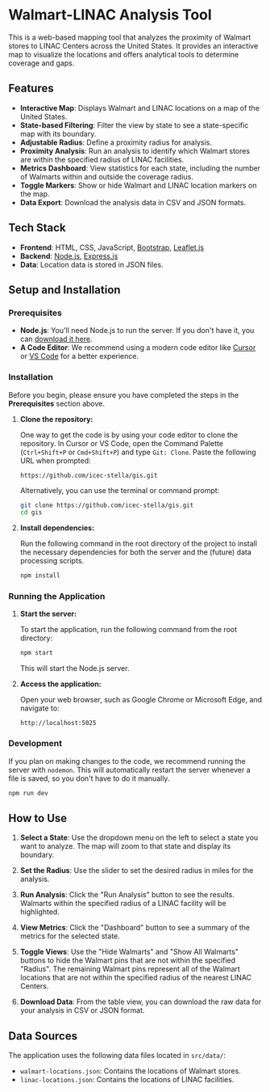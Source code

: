 # Walmart-LINAC Analysis Tool

This is a web-based mapping tool that analyzes the proximity of Walmart stores to LINAC Centers across the United States. It provides an interactive map to visualize the locations and offers analytical tools to determine coverage and gaps.

## Features

-   **Interactive Map**: Displays Walmart and LINAC locations on a map of the United States.
-   **State-based Filtering**: Filter the view by state to see a state-specific map with its boundary.
-   **Adjustable Radius**: Define a proximity radius for analysis.
-   **Proximity Analysis**: Run an analysis to identify which Walmart stores are within the specified radius of LINAC facilities.
-   **Metrics Dashboard**: View statistics for each state, including the number of Walmarts within and outside the coverage radius.
-   **Toggle Markers**: Show or hide Walmart and LINAC location markers on the map.
-   **Data Export**: Download the analysis data in CSV and JSON formats.

## Tech Stack

-   **Frontend**: HTML, CSS, JavaScript, [Bootstrap](https://getbootstrap.com/), [Leaflet.js](https://leafletjs.com/)
-   **Backend**: [Node.js](https://nodejs.org/), [Express.js](https://expressjs.com/)
-   **Data**: Location data is stored in JSON files.

## Setup and Installation

### Prerequisites

-   **Node.js**: You'll need Node.js to run the server. If you don't have it, you can [download it here](https://nodejs.org/en/download/).
-   **A Code Editor**: We recommend using a modern code editor like [Cursor](https://cursor.sh/) or [VS Code](https://code.visualstudio.com/) for a better experience.

### Installation

Before you begin, please ensure you have completed the steps in the **Prerequisites** section above.

1.  **Clone the repository:**

    One way to get the code is by using your code editor to clone the repository. In Cursor or VS Code, open the Command Palette (`Ctrl+Shift+P` or `Cmd+Shift+P`) and type `Git: Clone`. Paste the following URL when prompted:
    
    ```
    https://github.com/icec-stella/gis.git
    ```

    Alternatively, you can use the terminal or command prompt:
    ```bash
    git clone https://github.com/icec-stella/gis.git
    cd gis
    ```

2.  **Install dependencies:**

    Run the following command in the root directory of the project to install the necessary dependencies for both the server and the (future) data processing scripts.

    ```bash
    npm install
    ```

### Running the Application

1.  **Start the server:**

    To start the application, run the following command from the root directory:

    ```bash
    npm start
    ```

    This will start the Node.js server.

2.  **Access the application:**

    Open your web browser, such as Google Chrome or Microsoft Edge, and navigate to:

    ```
    http://localhost:5025
    ```

### Development

If you plan on making changes to the code, we recommend running the server with `nodemon`. This will automatically restart the server whenever a file is saved, so you don't have to do it manually.

```bash
npm run dev
```

## How to Use

1.  **Select a State**: Use the dropdown menu on the left to select a state you want to analyze. The map will zoom to that state and display its boundary.
   
2.  **Set the Radius**: Use the slider to set the desired radius in miles for the analysis.
   
3.  **Run Analysis**: Click the "Run Analysis" button to see the results. Walmarts within the specified radius of a LINAC facility will be highlighted.

4.  **View Metrics**: Click the "Dashboard" button to see a summary of the metrics for the selected state.

5.  **Toggle Views**: Use the "Hide Walmarts" and "Show All Walmarts" buttons to hide the Walmart pins that are not within the specified "Radius". The remaining Walmart pins represent all of the Walmart locations that are not within the specified radius of the nearest LINAC Centers. 

6.  **Download Data**: From the table view, you can download the raw data for your analysis in CSV or JSON format.

## Data Sources

The application uses the following data files located in `src/data/`:

-   `walmart-locations.json`: Contains the locations of Walmart stores.
-   `linac-locations.json`: Contains the locations of LINAC facilities.
